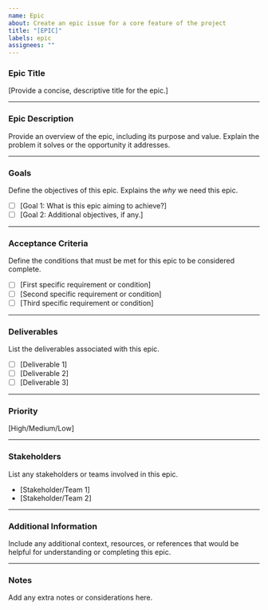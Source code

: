 ```yaml
---
name: Epic
about: Create an epic issue for a core feature of the project
title: "[EPIC]"
labels: epic
assignees: ""
---
```


### **Epic Title**

[Provide a concise, descriptive title for the epic.]

---

### **Epic Description**

Provide an overview of the epic, including its purpose and value. Explain the problem it solves or the opportunity it addresses.

---

### **Goals**

Define the objectives of this epic. Explains the _why_ we need this epic.

- [ ] [Goal 1: What is this epic aiming to achieve?]
- [ ] [Goal 2: Additional objectives, if any.]

---

### **Acceptance Criteria**

Define the conditions that must be met for this epic to be considered complete.

- [ ] [First specific requirement or condition]
- [ ] [Second specific requirement or condition]
- [ ] [Third specific requirement or condition]

---

### **Deliverables**

List the deliverables associated with this epic.

- [ ] [Deliverable 1]
- [ ] [Deliverable 2]
- [ ] [Deliverable 3]

---

### **Priority**

[High/Medium/Low]

---

### **Stakeholders**

List any stakeholders or teams involved in this epic.

- [Stakeholder/Team 1]
- [Stakeholder/Team 2]

---

### **Additional Information**

Include any additional context, resources, or references that would be helpful for understanding or completing this epic.

---

### **Notes**

Add any extra notes or considerations here.

